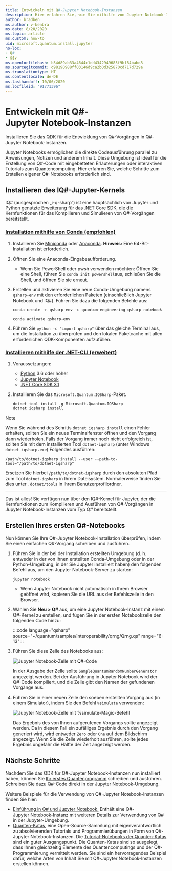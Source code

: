 ```yaml
---
title: Entwickeln mit Q#-Jupyter Notebook-Instanzen
description: Hier erfahren Sie, wie Sie mithilfe von Jupyter Notebook-Instanzen eine Anwendung vom Typ Q# erstellen.
author: bradben
ms.author: v-benbra
ms.date: 8/20/2020
ms.topic: article
ms.custom: how-to
uid: microsoft.quantum.install.jupyter
no-loc:
- Q#
- $$v
ms.openlocfilehash: b34d89ab33a4644c1dd4342949685f9bf84babd8
ms.sourcegitcommit: d98190988ff03146d9ca2b0d325870cd717d729a
ms.translationtype: HT
ms.contentlocale: de-DE
ms.lasthandoff: 10/06/2020
ms.locfileid: "91771396"
---
```

# <a name="develop-with-no-locq-jupyter-notebooks"></a>Entwickeln mit Q#-Jupyter Notebook-Instanzen

Installieren Sie das QDK für die Entwicklung von Q#-Vorgängen in Q#-Jupyter Notebook-Instanzen.

Jupyter Notebooks ermöglichen die direkte Codeausführung parallel zu Anweisungen, Notizen und anderem Inhalt. Diese Umgebung ist ideal für die Erstellung von Q#-Code mit eingebetteten Erläuterungen oder interaktiven Tutorials zum Quantencomputing. Hier erfahren Sie, welche Schritte zum Erstellen eigener Q#-Notebooks erforderlich sind.

## <a name="install-the-ino-locq-jupyter-kernel"></a>Installieren des IQ#-Jupyter-Kernels

IQ# (ausgesprochen „i-q-sharp“) ist eine hauptsächlich von Jupyter und Python genutzte Erweiterung für das .NET Core SDK, die die Kernfunktionen für das Kompilieren und Simulieren von Q#-Vorgängen bereitstellt.

### <a name="install-using-conda-recommended"></a>[Installation mithilfe von Conda (empfohlen)](#tab/tabid-conda)

1. Installieren Sie [Miniconda](https://docs.conda.io/en/latest/miniconda.html) oder [Anaconda](https://www.anaconda.com/products/individual#Downloads). **Hinweis:** Eine 64-Bit-Installation ist erforderlich.

1. Öffnen Sie eine Anaconda-Eingabeaufforderung.

   - Wenn Sie PowerShell oder pwsh verwenden möchten: Öffnen Sie eine Shell, führen Sie `conda init powershell`aus, schließen Sie die Shell, und öffnen Sie sie erneut.

1. Erstellen und aktivieren Sie eine neue Conda-Umgebung namens `qsharp-env` mit den erforderlichen Paketen (einschließlich Jupyter Notebook und IQ#). Führen Sie dazu die folgenden Befehle aus:

    ```
    conda create -n qsharp-env -c quantum-engineering qsharp notebook

    conda activate qsharp-env
    ```

1. Führen Sie `python -c "import qsharp"` über das gleiche Terminal aus, um die Installation zu überprüfen und den lokalen Paketcache mit allen erforderlichen QDK-Komponenten aufzufüllen.

### <a name="install-using-net-cli-advanced"></a>[Installieren mithilfe der .NET-CLI (erweitert)](#tab/tabid-dotnetcli)

1. Voraussetzungen:

    - [Python](https://www.python.org/downloads/) 3.6 oder höher
    - [Jupyter Notebook](https://jupyter.readthedocs.io/en/latest/install.html)
    - [.NET Core SDK 3.1](https://dotnet.microsoft.com/download/dotnet-core/3.1)

1. Installieren Sie das `Microsoft.Quantum.IQSharp`-Paket.

    ```dotnetcli
    dotnet tool install -g Microsoft.Quantum.IQSharp
    dotnet iqsharp install
    ```

> [!NOTE]
> Wenn Sie während des Schritts `dotnet iqsharp install` einen Fehler erhalten, sollten Sie ein neues Terminalfenster öffnen und den Vorgang dann wiederholen.
> Falls der Vorgang immer noch nicht erfolgreich ist, sollten Sie mit dem installierten Tool `dotnet-iqsharp` (unter Windows `dotnet-iqsharp.exe`) Folgendes ausführen:
> ```
> /path/to/dotnet-iqsharp install --user --path-to-tool="/path/to/dotnet-iqsharp"
> ```
> Ersetzen Sie hierbei `/path/to/dotnet-iqsharp` durch den absoluten Pfad zum Tool `dotnet-iqsharp` in Ihrem Dateisystem.
> Normalerweise finden Sie dies unter `.dotnet/tools` in Ihrem Benutzerprofilordner.
    
***

Das ist alles! Sie verfügen nun über den IQ#-Kernel für Jupyter, der die Kernfunktionen zum Kompilieren und Ausführen von Q#-Vorgängen in Jupyter Notebook-Instanzen vom Typ Q# bereitstellt.

## <a name="create-your-first-no-locq-notebook"></a>Erstellen Ihres ersten Q#-Notebooks

Nun können Sie Ihre Q#-Jupyter Notebook-Installation überprüfen, indem Sie einen einfachen Q#-Vorgang schreiben und ausführen.

1. Führen Sie in der bei der Installation erstellten Umgebung (d. h. entweder in der von Ihnen erstellten Conda-Umgebung oder in der Python-Umgebung, in der Sie Jupyter installiert haben) den folgenden Befehl aus, um den Jupyter Notebook-Server zu starten:

    ```
    jupyter notebook
    ```

    - Wenn Jupyter Notebook nicht automatisch in Ihrem Browser geöffnet wird, kopieren Sie die URL aus der Befehlszeile in den Browser.

1. Wählen Sie **Neu > Q#** aus, um eine Jupyter Notebook-Instanz mit einem Q#-Kernel zu erstellen, und fügen Sie in der ersten Notebookzelle den folgenden Code hinzu:

    :::code language="qsharp" source="~/quantum/samples/interoperability/qrng/Qrng.qs" range="6-13":::

1. Führen Sie diese Zelle des Notebooks aus:

    ![Jupyter Notebook-Zelle mit Q#-Code](~/media/install-guide-jupyter.png)

    In der Ausgabe der Zelle sollte `SampleQuantumRandomNumberGenerator` angezeigt werden. Bei der Ausführung in Jupyter Notebook wird der Q#-Code kompiliert, und die Zelle gibt den Namen der gefundenen Vorgänge aus.

1. Führen Sie in einer neuen Zelle den soeben erstellten Vorgang aus (in einem Simulator), indem Sie den Befehl `%simulate` verwenden:

    ![Jupyter Notebook-Zelle mit %simulate-Magic-Befehl](~/media/install-guide-jupyter-simulate.png)

    Das Ergebnis des von Ihnen aufgerufenen Vorgangs sollte angezeigt werden. Da in diesem Fall ein zufälliges Ergebnis durch den Vorgang generiert wird, wird entweder `Zero` oder `One` auf dem Bildschirm angezeigt. Wenn Sie die Zelle wiederholt ausführen, sollte jedes Ergebnis ungefähr die Hälfte der Zeit angezeigt werden.

## <a name="next-steps"></a>Nächste Schritte

Nachdem Sie das QDK für Q#-Jupyter Notebook-Instanzen nun installiert haben, können Sie [Ihr erstes Quantenprogramm](xref:microsoft.quantum.quickstarts.qrng) schreiben und ausführen. Schreiben Sie dazu Q#-Code direkt in der Jupyter Notebook-Umgebung.

Weitere Beispiele für die Verwendung von Q#-Jupyter Notebook-Instanzen finden Sie hier:

- [Einführung in Q# und Jupyter Notebook.](https://docs.microsoft.com/samples/microsoft/quantum/intro-to-qsharp-jupyter/) Enthält eine Q#-Jupyter Notebook-Instanz mit weiteren Details zur Verwendung von Q# in der Jupyter-Umgebung.
- [Quanten-Katas](xref:microsoft.quantum.overview.katas), eine Open-Source-Sammlung mit eigenverantwortlich zu absolvierenden Tutorials und Programmierübungen in Form von Q#-Jupyter Notebook-Instanzen. Die [Tutorial-Notebooks der Quanten-Katas](https://github.com/microsoft/QuantumKatas#tutorial-topics) sind ein guter Ausgangspunkt. Die Quanten-Katas sind so ausgelegt, dass Ihnen gleichzeitig Elemente des Quantencomputings und der Q#-Programmierung vermittelt werden. Sie sind ein hervorragendes Beispiel dafür, welche Arten von Inhalt Sie mit Q#-Jupyter Notebook-Instanzen erstellen können.
